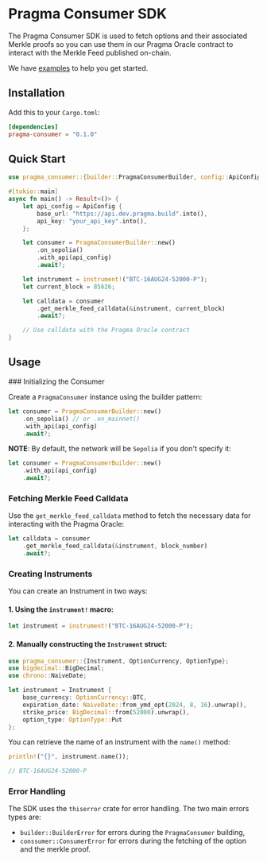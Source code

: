 # Pragma Consumer SDK

The Pragma Consumer SDK is used to fetch options and their associated Merkle proofs so you can use them in our Pragma Oracle contract to interact with the Merkle Feed published on-chain.

We have [examples](./examples/src/) to help you get started.

## Installation

Add this to your `Cargo.toml`:

```toml
[dependencies]
pragma-consumer = "0.1.0"
```

## Quick Start

```rust
use pragma_consumer::{builder::PragmaConsumerBuilder, config::ApiConfig, instrument};

#[tokio::main]
async fn main() -> Result<()> {
    let api_config = ApiConfig {
        base_url: "https://api.dev.pragma.build".into(),
        api_key: "your_api_key".into(),
    };

    let consumer = PragmaConsumerBuilder::new()
        .on_sepolia()
        .with_api(api_config)
        .await?;

    let instrument = instrument!("BTC-16AUG24-52000-P");
    let current_block = 85626;

    let calldata = consumer
        .get_merkle_feed_calldata(&instrument, current_block)
        .await?;

    // Use calldata with the Pragma Oracle contract
}
```

## Usage

### Initializing the Consumer

Create a `PragmaConsumer` instance using the builder pattern:

```rust
let consumer = PragmaConsumerBuilder::new()
    .on_sepolia() // or .on_mainnet()
    .with_api(api_config)
    .await?;
```

**NOTE**: By default, the network will be `Sepolia` if you don't specify it:

```rust
let consumer = PragmaConsumerBuilder::new()
    .with_api(api_config)
    .await?;
```

### Fetching Merkle Feed Calldata

Use the `get_merkle_feed_calldata` method to fetch the necessary data for interacting with the Pragma Oracle:

```rust
let calldata = consumer
    .get_merkle_feed_calldata(&instrument, block_number)
    .await?;
```

### Creating Instruments

You can create an Instrument in two ways:

#### 1. Using the `instrument!` macro:

```rust
let instrument = instrument!("BTC-16AUG24-52000-P");
```

#### 2. Manually constructing the `Instrument` struct:

```rust
use pragma_consumer::{Instrument, OptionCurrency, OptionType};
use bigdecimal::BigDecimal;
use chrono::NaiveDate;

let instrument = Instrument {
    base_currency: OptionCurrency::BTC,
    expiration_date: NaiveDate::from_ymd_opt(2024, 8, 16).unwrap(),
    strike_price: BigDecimal::from(52000).unwrap(),
    option_type: OptionType::Put
};
```

You can retrieve the name of an instrument with the `name()` method:

```rust
println!("{}", instrument.name());

// BTC-16AUG24-52000-P
```

### Error Handling

The SDK uses the `thiserror` crate for error handling. The two main errors types are:

- `builder::BuilderError` for errors during the `PragmaConsumer` building,
- `conssumer::ConsumerError` for errors during the fetching of the option and the merkle proof.
